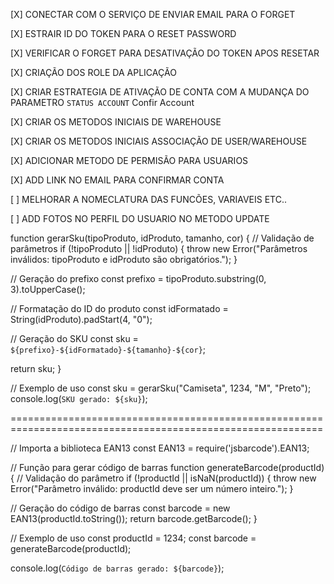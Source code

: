 [X] CONECTAR COM O SERVIÇO DE ENVIAR EMAIL PARA O FORGET

[X] ESTRAIR ID DO TOKEN PARA O RESET PASSWORD

[X] VERIFICAR O FORGET PARA DESATIVAÇÃO DO TOKEN APOS RESETAR

[X] CRIAÇÃO DOS ROLE DA APLICAÇÃO

[X] CRIAR ESTRATEGIA DE ATIVAÇÃO DE CONTA COM A MUDANÇA DO PARAMETRO ```STATUS ACCOUNT``` Confir Account

[X] CRIAR OS METODOS INICIAIS DE WAREHOUSE

[X] CRIAR OS METODOS INICIAIS ASSOCIAÇÃO DE USER/WAREHOUSE

[X] ADICIONAR METODO DE PERMISÃO PARA USUARIOS

[X] ADD LINK NO EMAIL PARA CONFIRMAR CONTA

[ ] MELHORAR A NOMECLATURA DAS FUNCÕES, VARIAVEIS ETC..

[ ] ADD FOTOS NO PERFIL DO USUARIO NO METODO UPDATE

function gerarSku(tipoProduto, idProduto, tamanho, cor) {
  // Validação de parâmetros
  if (!tipoProduto || !idProduto) {
    throw new Error("Parâmetros inválidos: tipoProduto e idProduto são obrigatórios.");
  }

  // Geração do prefixo
  const prefixo = tipoProduto.substring(0, 3).toUpperCase();

  // Formatação do ID do produto
  const idFormatado = String(idProduto).padStart(4, "0");

  // Geração do SKU
  const sku = `${prefixo}-${idFormatado}-${tamanho}-${cor}`;

  return sku;
}

// Exemplo de uso
const sku = gerarSku("Camiseta", 1234, "M", "Preto");
console.log(`SKU gerado: ${sku}`);

============================================================================================================

// Importa a biblioteca EAN13
const EAN13 = require('jsbarcode').EAN13;

// Função para gerar código de barras
function generateBarcode(productId) {
  // Validação do parâmetro
  if (!productId || isNaN(productId)) {
    throw new Error("Parâmetro inválido: productId deve ser um número inteiro.");
  }

  // Geração do código de barras
  const barcode = new EAN13(productId.toString());
  return barcode.getBarcode();
}

// Exemplo de uso
const productId = 1234;
const barcode = generateBarcode(productId);

console.log(`Código de barras gerado: ${barcode}`);
